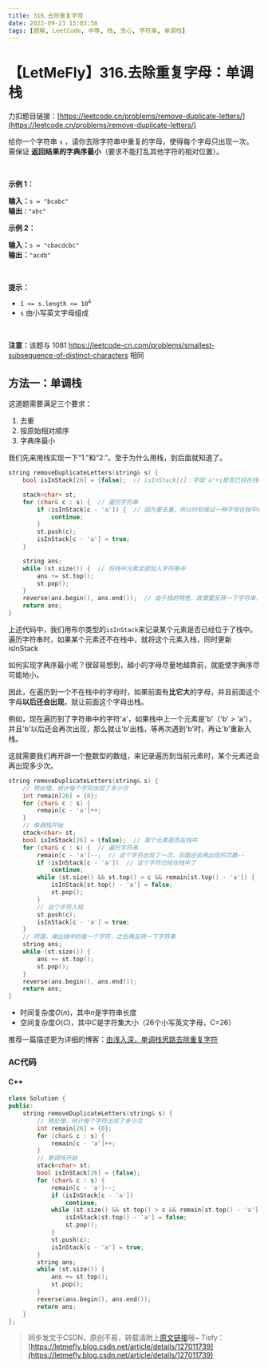 ```yaml
---
title: 316.去除重复字母
date: 2022-09-23 15:03:58
tags: [题解, LeetCode, 中等, 栈, 贪心, 字符串, 单调栈]
---
```


# 【LetMeFly】316.去除重复字母：单调栈

力扣题目链接：[https://leetcode.cn/problems/remove-duplicate-letters/](https://leetcode.cn/problems/remove-duplicate-letters/)

<p>给你一个字符串 <code>s</code> ，请你去除字符串中重复的字母，使得每个字母只出现一次。需保证 <strong>返回结果的字典序最小</strong>（要求不能打乱其他字符的相对位置）。</p>

<p>&nbsp;</p>

<p><strong>示例 1：</strong></p>

<pre>
<strong>输入：</strong><code>s = "bcabc"</code>
<strong>输出<code>：</code></strong><code>"abc"</code>
</pre>

<p><strong>示例 2：</strong></p>

<pre>
<strong>输入：</strong><code>s = "cbacdcbc"</code>
<strong>输出：</strong><code>"acdb"</code></pre>

<p>&nbsp;</p>

<p><strong>提示：</strong></p>

<ul>
	<li><code>1 &lt;= s.length &lt;= 10<sup>4</sup></code></li>
	<li><code>s</code> 由小写英文字母组成</li>
</ul>

<p>&nbsp;</p>

<p><strong>注意：</strong>该题与 1081 <a href="https://leetcode-cn.com/problems/smallest-subsequence-of-distinct-characters">https://leetcode-cn.com/problems/smallest-subsequence-of-distinct-characters</a> 相同</p>


    
## 方法一：单调栈

这道题需要满足三个要求：

1. 去重
2. 按原始相对顺序
3. 字典序最小

我们先来用栈实现一下“1.”和“2.”。至于为什么用栈，到后面就知道了。

```cpp
string removeDuplicateLetters(string& s) {
	bool isInStack[26] = {false};  // isInStack[i]：字母'a'+i是否已经在栈中

	stack<char> st;
	for (char& c : s) {  // 遍历字符串
		if (isInStack[c - 'a']) {  // 因为要去重，所以时刻保证一种字母在栈中只出现一次
			continue;
		}
		st.push(c);
		isInStack[c - 'a'] = true;
	}

	string ans;
	while (st.size()) {  // 将栈中元素全部加入字符串中
		ans += st.top();
		st.pop();
	}
	reverse(ans.begin(), ans.end());  // 由于栈的特性，故需要反转一下字符串，以保证相对顺序不变
	return ans;
}
```

上述代码中，我们用布尔类型的```isInStack```来记录某个元素是否已经位于了栈中。遍历字符串时，如果某个元素还不在栈中，就将这个元素入栈，同时更新isInStack

如何实现字典序最小呢？很容易想到，越小的字母尽量地越靠前，就能使字典序尽可能地小。

因此，在遍历到一个不在栈中的字母时，如果前面有**比它大**的字母，并且前面这个字母**以后还会出现**，就让前面这个字母出栈。

例如，现在遍历到了字符串中的字符'a'，如果栈中上一个元素是'b'（'b' > 'a'），并且'b'以后还会再次出现，那么就让'b'出栈，等再次遇到'b'时，再让'b'重新入栈。

这就需要我们再开辟一个整数型的数组，来记录遍历到当前元素时，某个元素还会再出现多少次。

```cpp
string removeDuplicateLetters(string& s) {
    // 预处理，统计每个字符出现了多少次
    int remain[26] = {0};
    for (char& c : s) {
        remain[c - 'a']++;
    }
    // 单调栈开始
    stack<char> st;
    bool isInStack[26] = {false};  // 某个元素是否在栈中
    for (char& c : s) {  // 遍历字符串
        remain[c - 'a']--;  // 这个字符出现了一次，后面还会再出现的次数--
        if (isInStack[c - 'a'])  // 这个字符已经在栈中了
            continue;
        while (st.size() && st.top() > c && remain[st.top() - 'a']) {  // 如果栈顶字符大于这个字符，并且栈顶字符还会再次出现，就让栈顶字符先出栈，后面再次遇到的时候再入栈
            isInStack[st.top() - 'a'] = false;
            st.pop();
        }
		// 这个字符入栈
        st.push(c);
        isInStack[c - 'a'] = true;
    }
	// 同理，弹出栈中的每一个字符，之后再反转一下字符串
    string ans;
    while (st.size()) {
        ans += st.top();
        st.pop();
    }
    reverse(ans.begin(), ans.end());
    return ans;
}
```

+ 时间复杂度$O(n)$，其中$n$是字符串长度
+ 空间复杂度$O(C)$，其中$C$是字符集大小（26个小写英文字母，C=26）

推荐一篇描述更为详细的博客：[由浅入深，单调栈思路去除重复字符](https://leetcode.cn/problems/remove-duplicate-letters/solution/you-qian-ru-shen-dan-diao-zhan-si-lu-qu-chu-zhong-/1766857/)

### AC代码

#### C++

```cpp
class Solution {
public:
    string removeDuplicateLetters(string& s) {
        // 预处理，统计每个字符出现了多少次
        int remain[26] = {0};
        for (char& c : s) {
            remain[c - 'a']++;
        }
        // 单调栈开始
        stack<char> st;
        bool isInStack[26] = {false};
        for (char& c : s) {
            remain[c - 'a']--;
            if (isInStack[c - 'a'])
                continue;
            while (st.size() && st.top() > c && remain[st.top() - 'a']) {
                isInStack[st.top() - 'a'] = false;
                st.pop();
            }
            st.push(c);
            isInStack[c - 'a'] = true;
        }
        string ans;
        while (st.size()) {
            ans += st.top();
            st.pop();
        }
        reverse(ans.begin(), ans.end());
        return ans;
    }
};
```

> 同步发文于CSDN，原创不易，转载请附上[原文链接](https://blog.tisfy.eu.org/2022/09/23/LeetCode%200316.%E5%8E%BB%E9%99%A4%E9%87%8D%E5%A4%8D%E5%AD%97%E6%AF%8D/)哦~
> Tisfy：[https://letmefly.blog.csdn.net/article/details/127011739](https://letmefly.blog.csdn.net/article/details/127011739)
